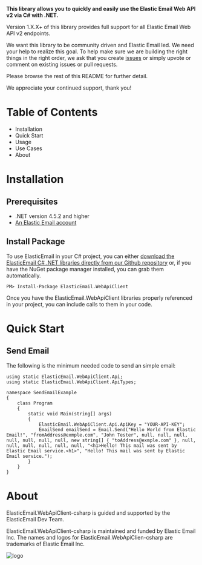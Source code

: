 **This library allows you to quickly and easily use the Elastic Email Web API v2 via C# with .NET.**

Version 1.X.X+ of this library provides full support for all Elastic Email Web API v2 endpoints.

We want this library to be community driven and Elastic Email led. We need your help to realize this goal. To help make sure we are building the right things in the right order, we ask that you create [issues](https://github.com/ElasticEmail/ElasticEmail.WebApiClient-csharp/issues) or simply upvote or comment on existing issues or pull requests.

Please browse the rest of this README for further detail.

We appreciate your continued support, thank you!

# Table of Contents #
* Installation
* Quick Start
* Usage
* Use Cases
* About

# Installation #
## Prerequisites ##
* .NET version 4.5.2 and higher
* [An Elastic Email account](https://elasticemail.com/account/)
## Install Package ##
To use ElasticEmail in your C# project, you can either [download the ElasticEmail C# .NET libraries directly from our Github repository](https://github.com/ElasticEmail/ElasticEmail.WebApiClient-csharp) or, if you have the NuGet package manager installed, you can grab them automatically.

```
PM> Install-Package ElasticEmail.WebApiClient
```

Once you have the ElasticEmail.WebApiClient libraries properly referenced in your project, you can include calls to them in your code. 

# Quick Start #
## Send Email ##
The following is the minimum needed code to send an simple email:
```
using static ElasticEmail.WebApiClient.Api;
using static ElasticEmail.WebApiClient.ApiTypes;

namespace SendEmailExample
{
    class Program
    {
        static void Main(string[] args)
        {
            ElasticEmail.WebApiClient.Api.ApiKey = "YOUR-API-KEY";
            EmailSend emailSend = Email.Send("Hello World from Elastic Email!", "fromAddress@exmple.com", "John Tester", null, null, null, null, null, null, null, new string[] { "toAddress@exmple.com" }, null, null, null, null, null, null, "<h1>Hello! This mail was sent by Elastic Email service.<h1>", "Hello! This mail was sent by Elastic Email service.");
        }
    }
}
```
# About #
ElasticEmail.WebApiClient-csharp is guided and supported by the ElasticEmail Dev Team.

ElasticEmail.WebApiClient-csharp is maintained and funded by Elastic Email Inc. The names and logos for ElasticEmail.WebApiClien-csharp are trademarks of Elastic Email Inc.

![logo](https://elasticemail.com/files/ee_200x200.png )